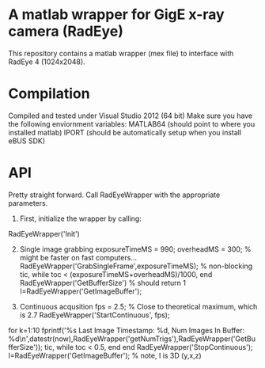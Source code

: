 A matlab wrapper for GigE x-ray camera (RadEye)
====================

This repository contains a matlab wrapper (mex file) to interface with RadEye 4 (1024x2048).

Compilation 
====
Compiled and tested under Visual Studio 2012 (64 bit)
Make sure you have the following enviornment variables:
MATLAB64 (should point to where you installed matlab)
IPORT (should be automatically setup when you install eBUS SDK)

API
=====
Pretty straight forward. Call RadEyeWrapper with the appropriate parameters.

1) First, initialize the wrapper by calling:

RadEyeWrapper('Init')

2) Single image grabbing
exposureTimeMS = 990;
overheadMS = 300; % might be faster on fast computers...
RadEyeWrapper('GrabSingleFrame',exposureTimeMS); % non-blocking
tic, while toc < (exposureTimeMS+overheadMS)/1000, end
RadEyeWrapper('GetBufferSize') % should return 1
I=RadEyeWrapper('GetImageBuffer');

3) Continuous acqusition
fps = 2.5; % Close to theoretical maximum, which is 2.7
RadEyeWrapper('StartContinuous', fps);

for k=1:10
    fprintf('%s Last Image Timestamp: %d, Num Images In Buffer: %d\n',datestr(now),RadEyeWrapper('getNumTrigs'),RadEyeWrapper('GetBufferSize'));
    tic, while toc < 0.5, end
end
RadEyeWrapper('StopContinuous');
I=RadEyeWrapper('GetImageBuffer'); % note, I is 3D (y,x,z)

